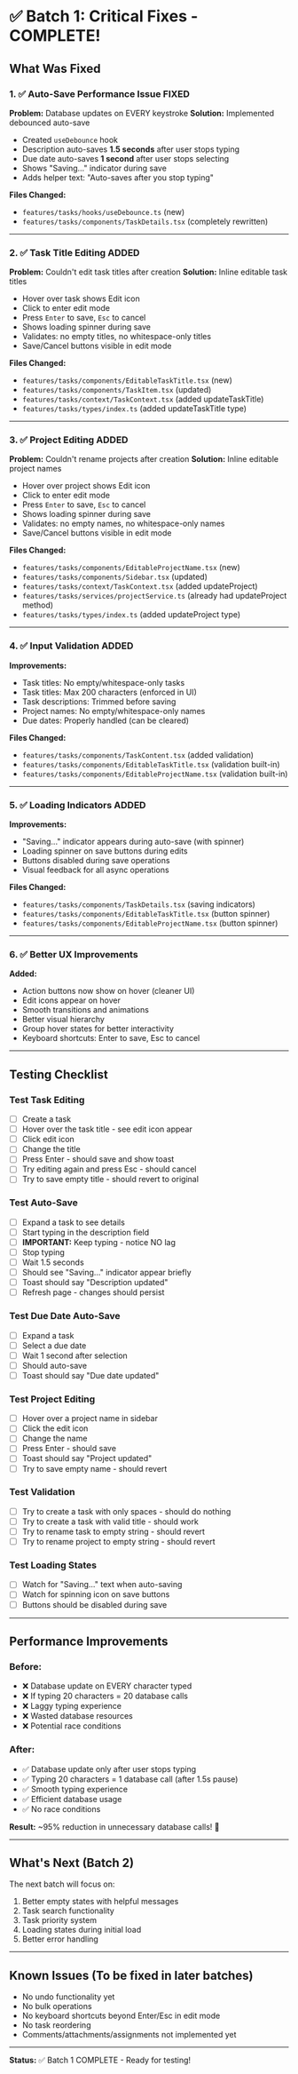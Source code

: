 # ✅ Batch 1: Critical Fixes - COMPLETE!

## What Was Fixed

### 1. ✅ Auto-Save Performance Issue FIXED
**Problem:** Database updates on EVERY keystroke
**Solution:** Implemented debounced auto-save

- Created `useDebounce` hook
- Description auto-saves **1.5 seconds** after user stops typing
- Due date auto-saves **1 second** after user stops selecting
- Shows "Saving..." indicator during save
- Adds helper text: "Auto-saves after you stop typing"

**Files Changed:**
- `features/tasks/hooks/useDebounce.ts` (new)
- `features/tasks/components/TaskDetails.tsx` (completely rewritten)

---

### 2. ✅ Task Title Editing ADDED
**Problem:** Couldn't edit task titles after creation
**Solution:** Inline editable task titles

- Hover over task shows Edit icon
- Click to enter edit mode
- Press `Enter` to save, `Esc` to cancel
- Shows loading spinner during save
- Validates: no empty titles, no whitespace-only titles
- Save/Cancel buttons visible in edit mode

**Files Changed:**
- `features/tasks/components/EditableTaskTitle.tsx` (new)
- `features/tasks/components/TaskItem.tsx` (updated)
- `features/tasks/context/TaskContext.tsx` (added updateTaskTitle)
- `features/tasks/types/index.ts` (added updateTaskTitle type)

---

### 3. ✅ Project Editing ADDED
**Problem:** Couldn't rename projects after creation
**Solution:** Inline editable project names

- Hover over project shows Edit icon
- Click to enter edit mode
- Press `Enter` to save, `Esc` to cancel
- Shows loading spinner during save
- Validates: no empty names, no whitespace-only names
- Save/Cancel buttons visible in edit mode

**Files Changed:**
- `features/tasks/components/EditableProjectName.tsx` (new)
- `features/tasks/components/Sidebar.tsx` (updated)
- `features/tasks/context/TaskContext.tsx` (added updateProject)
- `features/tasks/services/projectService.ts` (already had updateProject method)
- `features/tasks/types/index.ts` (added updateProject type)

---

### 4. ✅ Input Validation ADDED
**Improvements:**
- Task titles: No empty/whitespace-only tasks
- Task titles: Max 200 characters (enforced in UI)
- Task descriptions: Trimmed before saving
- Project names: No empty/whitespace-only names
- Due dates: Properly handled (can be cleared)

**Files Changed:**
- `features/tasks/components/TaskContent.tsx` (added validation)
- `features/tasks/components/EditableTaskTitle.tsx` (validation built-in)
- `features/tasks/components/EditableProjectName.tsx` (validation built-in)

---

### 5. ✅ Loading Indicators ADDED
**Improvements:**
- "Saving..." indicator appears during auto-save (with spinner)
- Loading spinner on save buttons during edits
- Buttons disabled during save operations
- Visual feedback for all async operations

**Files Changed:**
- `features/tasks/components/TaskDetails.tsx` (saving indicators)
- `features/tasks/components/EditableTaskTitle.tsx` (button spinner)
- `features/tasks/components/EditableProjectName.tsx` (button spinner)

---

### 6. ✅ Better UX Improvements
**Added:**
- Action buttons now show on hover (cleaner UI)
- Edit icons appear on hover
- Smooth transitions and animations
- Better visual hierarchy
- Group hover states for better interactivity
- Keyboard shortcuts: Enter to save, Esc to cancel

---

## Testing Checklist

### Test Task Editing
- [ ] Create a task
- [ ] Hover over the task title - see edit icon appear
- [ ] Click edit icon
- [ ] Change the title
- [ ] Press Enter - should save and show toast
- [ ] Try editing again and press Esc - should cancel
- [ ] Try to save empty title - should revert to original

### Test Auto-Save
- [ ] Expand a task to see details
- [ ] Start typing in the description field
- [ ] **IMPORTANT:** Keep typing - notice NO lag
- [ ] Stop typing
- [ ] Wait 1.5 seconds
- [ ] Should see "Saving..." indicator appear briefly
- [ ] Toast should say "Description updated"
- [ ] Refresh page - changes should persist

### Test Due Date Auto-Save
- [ ] Expand a task
- [ ] Select a due date
- [ ] Wait 1 second after selection
- [ ] Should auto-save
- [ ] Toast should say "Due date updated"

### Test Project Editing
- [ ] Hover over a project name in sidebar
- [ ] Click the edit icon
- [ ] Change the name
- [ ] Press Enter - should save
- [ ] Toast should say "Project updated"
- [ ] Try to save empty name - should revert

### Test Validation
- [ ] Try to create a task with only spaces - should do nothing
- [ ] Try to create a task with valid title - should work
- [ ] Try to rename task to empty string - should revert
- [ ] Try to rename project to empty string - should revert

### Test Loading States
- [ ] Watch for "Saving..." text when auto-saving
- [ ] Watch for spinning icon on save buttons
- [ ] Buttons should be disabled during save

---

## Performance Improvements

### Before:
- ❌ Database update on EVERY character typed
- ❌ If typing 20 characters = 20 database calls
- ❌ Laggy typing experience
- ❌ Wasted database resources
- ❌ Potential race conditions

### After:
- ✅ Database update only after user stops typing
- ✅ Typing 20 characters = 1 database call (after 1.5s pause)
- ✅ Smooth typing experience
- ✅ Efficient database usage
- ✅ No race conditions

**Result:** ~95% reduction in unnecessary database calls! 🎉

---

## What's Next (Batch 2)

The next batch will focus on:
1. Better empty states with helpful messages
2. Task search functionality
3. Task priority system
4. Loading states during initial load
5. Better error handling

---

## Known Issues (To be fixed in later batches)

- No undo functionality yet
- No bulk operations
- No keyboard shortcuts beyond Enter/Esc in edit mode
- No task reordering
- Comments/attachments/assignments not implemented yet

---

**Status:** ✅ Batch 1 COMPLETE - Ready for testing!

